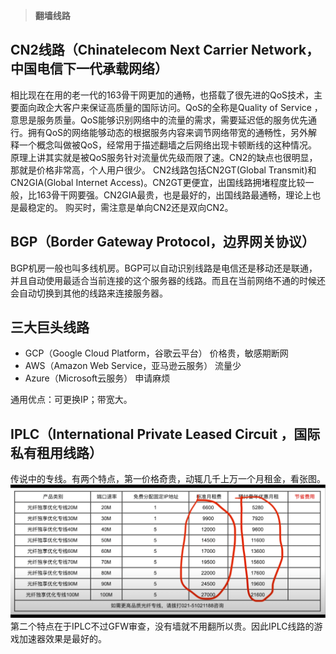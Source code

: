 >**翻墙线路**

## CN2线路（Chinatelecom Next Carrier Network，中国电信下一代承载网络）

相比现在在用的老一代的163骨干网更加的通畅，也搭载了很先进的QoS技术，主要面向政企大客户来保证高质量的国际访问。QoS的全称是Quality of Service ，意思是服务质量。QoS能够识别网络中的流量的需求，需要延迟低的服务优先通行。拥有QoS的网络能够动态的根据服务内容来调节网络带宽的通畅性，另外解释一个概念叫做被QoS，经常用于描述翻墙之后网络出现卡顿断线的这种情况。原理上讲其实就是被QoS服务针对流量优先级而限了速。CN2的缺点也很明显，那就是价格非常高，个人用户很少。
CN2线路包括CN2GT(Global Transmit)和CN2GIA(Global Internet Access)。CN2GT更便宜，出国线路拥堵程度比较一般，比163骨干网要强。CN2GIA最贵，也是最好的，出国线路最通畅，理论上也是最稳定的。
购买时，需注意是单向CN2还是双向CN2。

## BGP（Border Gateway Protocol，边界网关协议）

BGP机房一般也叫多线机房。BGP可以自动识别线路是电信还是移动还是联通，并且自动使用最适合当前连接的这个服务器的线路。而且在当前网络不通的时候还会自动切换到其他的线路来连接服务器。

## 三大巨头线路

- GCP（Google Cloud Platform，谷歌云平台）
  价格贵，敏感期断网
- AWS（Amazon Web Service，亚马逊云服务）
  流量少
- Azure（Microsoft云服务）
  申请麻烦

通用优点：可更换IP；带宽大。

## IPLC（International Private Leased Circuit ，国际私有租用线路）

传说中的专线。有两个特点，第一价格奇贵，动辄几千上万一个月租金，看张图。
![avatar](https://github.com/kxswbj/Hardcore-over-the-wall/blob/main/images/3-1.png)
第二个特点在于IPLC不过GFW审查，没有墙就不用翻所以贵。因此IPLC线路的游戏加速器效果是最好的。
